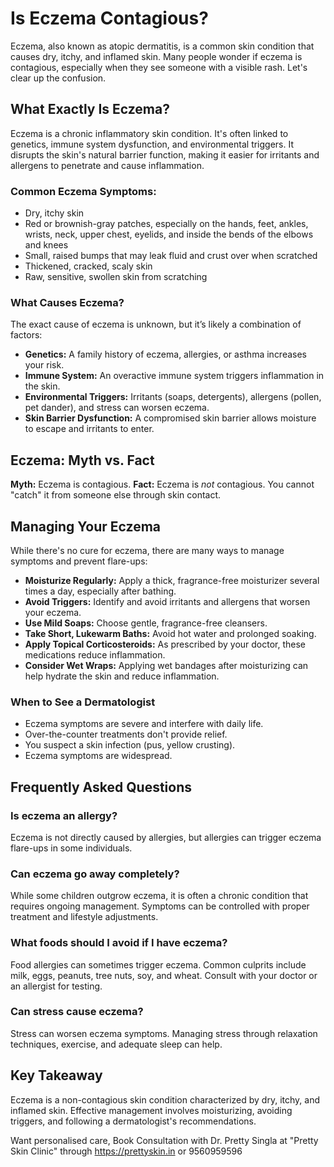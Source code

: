 # Is Eczema Contagious?

Eczema, also known as atopic dermatitis, is a common skin condition that causes dry, itchy, and inflamed skin. Many people wonder if eczema is contagious, especially when they see someone with a visible rash. Let's clear up the confusion.

## What Exactly Is Eczema?

Eczema is a chronic inflammatory skin condition. It's often linked to genetics, immune system dysfunction, and environmental triggers. It disrupts the skin's natural barrier function, making it easier for irritants and allergens to penetrate and cause inflammation.

### Common Eczema Symptoms:

*   Dry, itchy skin
*   Red or brownish-gray patches, especially on the hands, feet, ankles, wrists, neck, upper chest, eyelids, and inside the bends of the elbows and knees
*   Small, raised bumps that may leak fluid and crust over when scratched
*   Thickened, cracked, scaly skin
*   Raw, sensitive, swollen skin from scratching

### What Causes Eczema?

The exact cause of eczema is unknown, but it’s likely a combination of factors:

*   **Genetics:** A family history of eczema, allergies, or asthma increases your risk.
*   **Immune System:** An overactive immune system triggers inflammation in the skin.
*   **Environmental Triggers:** Irritants (soaps, detergents), allergens (pollen, pet dander), and stress can worsen eczema.
*   **Skin Barrier Dysfunction:** A compromised skin barrier allows moisture to escape and irritants to enter.

## Eczema: Myth vs. Fact

**Myth:** Eczema is contagious.
**Fact:** Eczema is *not* contagious. You cannot "catch" it from someone else through skin contact.

## Managing Your Eczema

While there's no cure for eczema, there are many ways to manage symptoms and prevent flare-ups:

*   **Moisturize Regularly:** Apply a thick, fragrance-free moisturizer several times a day, especially after bathing.
*   **Avoid Triggers:** Identify and avoid irritants and allergens that worsen your eczema.
*   **Use Mild Soaps:** Choose gentle, fragrance-free cleansers.
*   **Take Short, Lukewarm Baths:** Avoid hot water and prolonged soaking.
*   **Apply Topical Corticosteroids:** As prescribed by your doctor, these medications reduce inflammation.
*   **Consider Wet Wraps:** Applying wet bandages after moisturizing can help hydrate the skin and reduce inflammation.

### When to See a Dermatologist

*   Eczema symptoms are severe and interfere with daily life.
*   Over-the-counter treatments don't provide relief.
*   You suspect a skin infection (pus, yellow crusting).
*   Eczema symptoms are widespread.

## Frequently Asked Questions

### Is eczema an allergy?

Eczema is not directly caused by allergies, but allergies can trigger eczema flare-ups in some individuals.

### Can eczema go away completely?

While some children outgrow eczema, it is often a chronic condition that requires ongoing management. Symptoms can be controlled with proper treatment and lifestyle adjustments.

### What foods should I avoid if I have eczema?

Food allergies can sometimes trigger eczema. Common culprits include milk, eggs, peanuts, tree nuts, soy, and wheat. Consult with your doctor or an allergist for testing.

### Can stress cause eczema?

Stress can worsen eczema symptoms. Managing stress through relaxation techniques, exercise, and adequate sleep can help.

## Key Takeaway

Eczema is a non-contagious skin condition characterized by dry, itchy, and inflamed skin. Effective management involves moisturizing, avoiding triggers, and following a dermatologist's recommendations.

Want personalised care, Book Consultation with Dr. Pretty Singla at "Pretty Skin Clinic" through https://prettyskin.in or 9560959596
